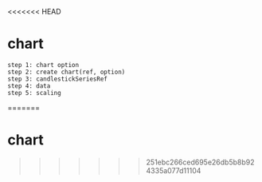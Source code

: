 <<<<<<< HEAD
# chart
    step 1: chart option
    step 2: create chart(ref, option)
    step 3: candlestickSeriesRef
    step 4: data
    step 5: scaling
=======
# chart
>>>>>>> 251ebc266ced695e26db5b8b924335a077d11104
